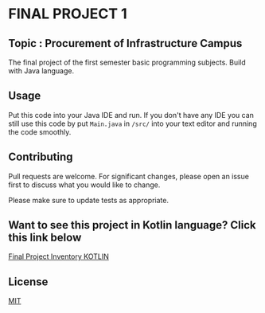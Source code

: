 # FINAL PROJECT 1

## Topic : Procurement of Infrastructure Campus

The final project of the first semester basic programming subjects. Build with Java language.

## Usage

Put this code into your Java IDE and run. If you don't have any IDE you can still use this code by put `Main.java` in `/src/` into your text editor and running the code smoothly.

## Contributing

Pull requests are welcome. For significant changes, please open an issue first
to discuss what you would like to change.

Please make sure to update tests as appropriate.

## Want to see this project in Kotlin language? Click this link below

[Final Project Inventory KOTLIN](https://github.com/srikresna/final-project-inventory-kotlin)

## License

[MIT](https://choosealicense.com/licenses/mit/)
